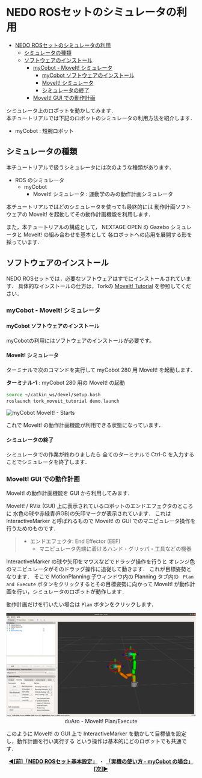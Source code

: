 # NEDO ROSセットのシミュレータの利用

<!-- TOC -->

- [NEDO ROSセットのシミュレータの利用](#nedo-rosセットのシミュレータの利用)
  - [シミュレータの種類](#シミュレータの種類)
  - [ソフトウェアのインストール](#ソフトウェアのインストール)
    - [myCobot - MoveIt! シミュレータ](#mycobot---moveit-シミュレータ)
      - [myCobot ソフトウェアのインストール](#mycobot-ソフトウェアのインストール)
      - [MoveIt! シミュレータ](#moveit-シミュレータ)
      - [シミュレータの終了](#シミュレータの終了)
    - [MoveIt! GUI での動作計画](#moveit-gui-での動作計画)

<!-- /TOC -->

シミュレータ上のロボットを動かしてみます．  
本チュートリアルでは下記のロボットのシミュレータの利用方法を紹介します．

- myCobot : 短腕ロボット

## シミュレータの種類

本チュートリアルで扱うシミュレータには次のような種類があります．

- ROS のシミュレータ
  - myCobot
    - MoveIt! シミュレータ : 運動学のみの動作計画シミュレータ

<!--
  - KHI duaro
    - MoveIt! シミュレータ : 運動学のみの動作計画シミュレータ
    - Gazebo シミュレータ : 動力学を含む環境・物理シミュレータ
-->

本チュートリアルではどのシミュレータを使っても最終的には
動作計画ソフトウェアの MoveIt! を起動してその動作計画機能を利用します．

また，本チュートリアルの構成として，
NEXTAGE OPEN の Gazebo シミュレータと MoveIt! の組み合わせを基本として
各ロボットへの応用を展開する形を採っています．

## ソフトウェアのインストール

NEDO ROSセットでは，必要なソフトウェアはすでにインストールされています．
具体的なインストールの仕方は，Torkの
[MoveIt! Tutorial](https://github.com/tork-a/tork_moveit_tutorial/releases/tag/0.1.1)
を参照してください．

<!--
#### Gazebo シミュレータの起動

1つ目のターミナルで次のコマンドを入力しして
NEXTAGE OPEN Gazebo シミュレータを起動します．

**ターミナル-1** : Gazebo シミュレータの起動
```
$ roslaunch nextage_gazebo nextage_world.launch
:
:
[go_initial-6] process has finished cleanly
log file: /home/robotuser/.ros/log/5d4ac8aa-baeb-11e7-af06-001c4284b313/go_initial-6*.log
:
```

Gazebo が起動して上記のターミナルの出力が得られたら Gazebo シミュレータ内の
NEXTAGE OPEN ロボットの準備が完了しています．

<div align="center">
<img src="figs/nextage_gazebo-starts.png"/>
</div>
<div style="text-align: center;">NEXTAGE - Gazebo 起動画面</div>

#### MoveIt! の起動

もう一つ端末を起動して，次のコマンドを入力して MoveIt! を起動します．

**ターミナル-2** : MoveIt! の起動
```
$ roslaunch nextage_moveit_config demo.launch
$ roslaunch nextage_moveit_config moveit_planning_execution.launch
```

<div align="center">
<img src="figs/nextage_moveit-starts.png"/>
</div>
<div style="text-align: center;">NEXTAGE - MoveIt! 起動画面</div>

これで MoveIt! の動作計画機能が利用できる状態になっています．

ここで，roslaunch について，確認しておきます．roslaunchコマンドは，

```
$ roslaunch <パッケージ名> <launchファイル名>
```

となっており，上では，

- パッケージ: nextage_moveit_config
- launchファイル: moveit_planning_execution.launch

が指定されています．これらの場所は，以下の通りです．

```
$ rospack find nextage_moveit_config
/opt/ros/melodic/share/nextage_moveit_config
```
rospack は ROS のパッケージ関連の操作や情報を表示するコマンドです．
つまり，このパッケージは /opt/ros/melodic/share/nextage_moveit_config に存在するということになります．

次に，rosls コマンドでこのパッケージの中身を見てみます．

```
$ rosls nextage_moveit_config
cmake  config  launch  package.xml   test
$ rosls nextage_moveit_config/launch/moveit_planning*
/opt/ros/melodic/share/nextage_moveit_config/moveit_planning_execution.launch
```

このように，指定されたパッケージの中のファイルを見ることができます．
この例では，moveit_planning_execution.launch ファイルが，/opt/ros/melodic/share/nextage_moveit_config/ の中にあることが確認できました．

#### シミュレータの終了

シミュレータを終了するには各ターミナルで Ctrl-C を入力してください．

-->


<!--
### KHI duaro - Gazebo シミュレータ / MoveIt! シミュレータ

#### Gazebo シミュレータの起動

ターミナルを2つ開きます．

**ターミナル-1** : KHI duaro Gazebo シミュレータの起動
```
$ source /opt/ros/melodic/setup.bash
$ roslaunch khi_duaro_gazebo duaro_world.launch  
```

<div align="center">
<img src="figs/duaro-simulator_starts.png"/>
</div>
<div style="text-align: center;">duAro - MoveIt! 起動画面</div>

しばらくすると次のようなメッセージが **ターミナル-1** に表示されます．

```
[INFO] [1557303124.764122, 0.426000]: Started controllers: joint_state_controller, duaro_lower_arm_controller, duaro_upper_arm_controller
[go_initial-8] process has finished cleanly
log file: /home/robotuser/.ros/log/f5391a42-7168-11e9-931c-1c1bb5f26084/go_initial-8*.log
```

これで Gazebo シミュレータの準備は終了です．


#### MoveIt! の起動

2つ目のターミナルで次のコマンドを実行して MoveIt! を起動します．

**ターミナル-2** : MoveIt! の起動
```
$ source /opt/ros/melodic/setup.bash
$ roslaunch khi_duaro_moveit_config demo.launch
または
$ roslaunch khi_duaro_moveit_config moveit_planning_execution.launch
```
<div align="center">
<img src="figs/duaro-moveit_starts.png"/>
</div>
<div style="text-align: center;">duAro - MoveIt! 起動画面</div>

これで MoveIt! の動作計画機能が利用できる状態になっています．


#### シミュレータの終了

シミュレータでの作業が終わりましたら
全てのターミナルで Ctrl-C を入力することでシミュレータを終了します．

-->

### myCobot - MoveIt! シミュレータ

#### myCobot ソフトウェアのインストール

myCobotの利用にはソフトウェアのインストールが必要です。

#### MoveIt! シミュレータ

ターミナルで次のコマンドを実行して myCobot 280 用 MoveIt! を起動します．

**ターミナル-1** : myCobot 280 用の MoveIt! の起動

```bash
source ~/catkin_ws/devel/setup.bash
roslaunch tork_moveit_tutorial demo.launch
```

![myCobot MoveIt! - Starts](images/melodic/mycobot-moveit_starts.png)

これで MoveIt! の動作計画機能が利用できる状態になっています．

#### シミュレータの終了

シミュレータでの作業が終わりましたら
全てのターミナルで Ctrl-C を入力することでシミュレータを終了します．

### MoveIt! GUI での動作計画

MoveIt! の動作計画機能を GUI から利用してみます．

MoveIt! / RViz (GUI) 上に表示されているロボットのエンドエフェクタのところに
水色の球や赤緑青(RGB)の矢印マークが表示されています．
これは InteractiveMarker と呼ばれるもので
MoveIt! の GUI でのマニピュレータ操作を行うためのものです．

> - エンドエフェクタ: End Effector (EEF)
>   - マニピュレータ先端に着けるハンド・グリッパ・工具などの機器

InteractiveMarker の球や矢印をマウスなどでドラッグ操作を行うと
オレンジ色のマニピュレータがそのドラッグ操作に追従して動きます．
これが目標姿勢となります．
そこで MotionPlanning 子ウィンドウ内の Planning タブ内の
` Plan and Execute` ボタンをクリックするとその目標姿勢に向かって
MoveIt! が動作計画を行い，シミュレータのロボットが動作します．

動作計画だけを行いたい場合は `Plan` ボタンをクリックします．

<div align="center">
<img src="figs/mycobot_moveit_plan-execute.png"/>
</div>
<div style="text-align: center;">duAro - MoveIt! Plan/Execute</div>

このように MoveIt! の GUI 上で
InteractiveMarker を動かして目標値を設定し，動作計画を行い実行する
という操作は基本的にどのロボットでも共通です．

<div style="text-align: center;">
    <a href="../rosset_setting"><strong>◀[前]「NEDO ROSセット基本設定」</strong></a>
    ・
    <a href="../how_to_use_real_mycobot"><strong>「実機の使い方 - myCobot の場合」[次]▶</strong></a>
</div>

<!-- EOF -->

